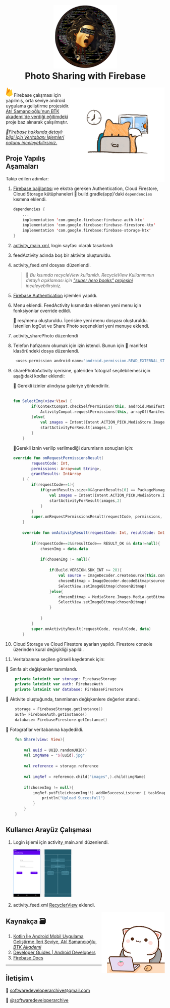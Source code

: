 <h1 align="center">
  <br>
  <a href="https://github.com/zeynepaslierhan/.NetCoreArchive"><img src="https://github.com/zeynepaslierhan/zeynepaslierhan/blob/main/img/Logo.png" alt="SoftwareDeveloperArchive" width="200"></a>
  <br>
  Photo Sharing with Firebase
  <br>
</h1>

<img src="https://github.com/zeynepaslierhan/zeynepaslierhan/blob/main/img/gifs/Giri%C5%9F.gif" align="right" height="300">

<img src="https://github.com/zeynepaslierhan/AndroidAppwithKotlin/blob/main/img/Firebase.png" height="30"> Firebase çalışması için yapılmış, orta seviye android uygulama geliştirme projesidir. [Atıl Samancıoğlu'nun BTK akademi'de verdiği eğitimdeki](https://www.btkakademi.gov.tr/portal/course/kotlin-ile-android-mobil-uygulama-gelistirme-egitimi-temel-seviye-10274) proje baz alınarak çalışılmıştır.

[*📢Firebase hakkında detaylı bilgi için Veritabanı İşlemleri notunu inceleyebilirsiniz.*](https://github.com/zeynepaslierhan/AndroidAppwithKotlin/blob/main/Veritaban%C4%B1%20%C4%B0%C5%9Flemleri.md)

## Proje Yapılış Aşamaları

Takip edilen adımlar:

1. [Firebase bağlantısı](https://github.com/zeynepaslierhan/AndroidAppwithKotlin/blob/main/Veritaban%C4%B1%20%C4%B0%C5%9Flemleri.md#firebase-ba%C4%9Flant%C4%B1s%C4%B1) ve ekstra gereken Authentication, Cloud Firestore, Cloud Storage kütüphaneleri 📍 build.gradle(app)'daki `dependencies` kısmına eklendi.

    ```kotlin
    dependencies {
        ...
        implementation 'com.google.firebase:firebase-auth-ktx'
        implementation 'com.google.firebase:firebase-firestore-ktx'
        implementation 'com.google.firebase:firebase-storage-ktx'
    }
    ```

2. [activity_main.xml](https://github.com/zeynepaslierhan/AndroidAppwithKotlin/tree/main/AndroidAppwithKotlinPractices/photoSharingwithFirebase#kullan%C4%B1c%C4%B1-aray%C3%BCz-%C3%A7al%C4%B1%C5%9Fmas%C4%B1), login sayfası olarak tasarlandı
3. feedActivity adında boş bir aktivite oluşturuldu.
4. activity_feed.xml dosyası düzenlendi. 
   
   > 📢 *Bu kısımda recycleView kullanıldı. RecycleView Kullanımının detaylı açıklaması için ["super hero books" projesini](https://github.com/zeynepaslierhan/AndroidAppwithKotlin/tree/main/AndroidAppwithKotlinPractices/superHeroBooks) inceleyebilirsiniz.*

5. [Firebase Authentication](https://github.com/zeynepaslierhan/AndroidAppwithKotlin/blob/main/Veritaban%C4%B1%20%C4%B0%C5%9Flemleri.md#firebase-authentication-i%C5%9Flemleri) işlemleri yapıldı. 
6. Menu eklendi. FeedActivity kısmından eklenen yeni menu için fonksiyonlar override edildi.
   
   📍 res/menu oluşturuldu. İçerisine yeni menu dosyası oluşturuldu. İstenilen logOut ve Share Photo seçenekleri yeni menuye eklendi.

7. activity_sharePhoto düzenlendi
8. Telefon hafızanını okumak için izin istendi. Bunun için 📍 manifest klasöründeki dosya düzenlendi.
   ```kotlin
    <uses-permission android:name="android.permission.READ_EXTERNAL_STORAGE"></uses-permission>
   ```
9. sharePhotoActivity içerisine, galeriden fotograf seçilebilemesi için aşağıdaki kodlar eklendi:

    📌 Gerekli izinler alındıysa galeriye yönlendirilir.

    ```kotlin

    fun SelectImg(view:View) {
            if(ContextCompat.checkSelfPermission(this, android.Manifest.permission.READ_EXTERNAL_STORAGE )!= PackageManager.PERMISSION_GRANTED){
                ActivityCompat.requestPermissions(this, arrayOf(Manifest.permission.READ_EXTERNAL_STORAGE),1)
            }else{
                val ımages = Intent(Intent.ACTION_PICK,MediaStore.Images.Media.EXTERNAL_CONTENT_URI)
                startActivityForResult(ımages,2)
            }
        }

    ```

    📌Gerekli iznin verilip verilmediği durumların sonuçları için:

    ```kotlin
    override fun onRequestPermissionsResult(
            requestCode: Int,
            permissions: Array<out String>,
            grantResults: IntArray
        ) {
            if(requestCode==1){
                if(grantResults.size>0&&grantResults[0] == PackageManager.PERMISSION_GRANTED){
                    val ımages = Intent(Intent.ACTION_PICK,MediaStore.Images.Media.EXTERNAL_CONTENT_URI)
                    startActivityForResult(ımages,2)
                }
            }
            super.onRequestPermissionsResult(requestCode, permissions, grantResults)
        }

        override fun onActivityResult(requestCode: Int, resultCode: Int, data: Intent?) {

            if(requestCode==2&&resultCode== RESULT_OK && data!=null){
                chosenImg = data.data

                if(chosenImg != null){

                    if(Build.VERSION.SDK_INT >= 28){
                        val source = ImageDecoder.createSource(this.contentResolver,chosenImg!!)
                        chosenBitmap = ImageDecoder.decodeBitmap(source)
                        SelectView.setImageBitmap(chosenBitmap)
                    }else{
                        chosenBitmap = MediaStore.Images.Media.getBitmap(this.contentResolver,chosenImg)
                        SelectView.setImageBitmap(chosenBitmap)
                    }

                }
            }
            super.onActivityResult(requestCode, resultCode, data)
        }

    ```
10. Cloud Storage ve Cloud Firestore ayarları yapıldı. Firestore console üzerinden kural değişikliği yapıldı.
11. Veritabanına seçilen görseli kaydetmek için:

📌 Sınıfa ait değişkenler tanımlandı.

```kotlin
    private lateinit var storage: FirebaseStorage
    private lateinit var auth: FirebaseAuth
    private lateinit var database: FirebaseFirestore
```

📌 Aktivite oluştuğunda, tanımlanan değişkenlere değerler atandı.

```kotlin
    storage = FirebaseStorage.getInstance()
    auth= FirebaseAuth.getInstance()
    database= FirebaseFirestore.getInstance()
```
📌 Fotograflar veritabanına kaydedildi.

```kotlin
    fun Share(view: View){

        val uuid = UUID.randomUUID()
        val ımgName = "${uuid}.jpg"

        val reference = storage.reference

        val ımgRef = reference.child("images",).child(ımgName)

        if(chosenImg != null){
            ımgRef.putFile(chosenImg!!).addOnSuccessListener { taskSnapshot ->
                println("Upload Succesfull")
            }
        }
    }   
```


## Kullanıcı Arayüz Çalışması

1. Login işlemi için activity_main.xml düzenlendi.

    <img src="https://github.com/zeynepaslierhan/AndroidAppwithKotlin/blob/main/img/photoSharingWithFirebase/LoginView.png" height="150">

2. activity_feed.xml [RecyclerView](https://github.com/zeynepaslierhan/AndroidAppwithKotlin/tree/main/AndroidAppwithKotlinPractices/superHeroBooks) eklendi.

<img src="https://github.com/zeynepaslierhan/zeynepaslierhan/blob/main/img/gifs/%C4%B0%C5%9FimBittiSanm%C4%B1%C5%9F%C4%B1md%C4%B1r.gif" align="right">


## Kaynakça :card_file_box:

1. [Kotlin İle Android Mobil Uygulama Geliştirme İleri Seviye, Atıl Samancıoğlu, *BTK Akademi*](https://www.btkakademi.gov.tr/portal/course/kotlin-ile-android-mobil-uygulama-gelistirme-ileri-seviye-10359)
2. [Developer Guides | Android Developers](https://developer.android.com/guide)
3. [Firebase Docs](https://firebase.google.com/docs/android/setup#kotlin+ktx_2)

---

## İletişim :telephone_receiver:

:e-mail:  softwaredeveloperarchive@gmail.com

:iphone: [@softwaredeveloperarchive](https://www.instagram.com/softwaredeveloperarchive/)